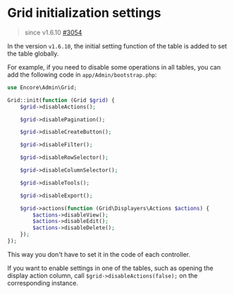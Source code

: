 # Grid initialization settings

> since v1.6.10 [#3054](https://github.com/z-song/laravel-admin/pull/3054)

In the version `v1.6.10`, the initial setting function of the table is added to set the table globally.

For example, if you need to disable some operations in all tables, you can add the following code in `app/Admin/bootstrap.php`:

```php
use Encore\Admin\Grid;

Grid::init(function (Grid $grid) {
    $grid->disableActions();

    $grid->disablePagination();

    $grid->disableCreateButton();

    $grid->disableFilter();

    $grid->disableRowSelector();

    $grid->disableColumnSelector();

    $grid->disableTools();

    $grid->disableExport();

    $grid->actions(function (Grid\Displayers\Actions $actions) {
        $actions->disableView();
        $actions->disableEdit();
        $actions->disableDelete();
    });
});
```

This way you don't have to set it in the code of each controller.

If you want to enable settings in one of the tables, such as opening the display action column, call `$grid->disableActions(false);` on the corresponding instance.
